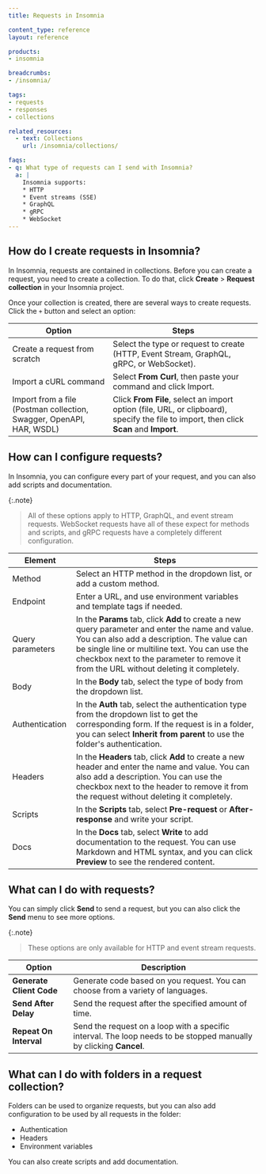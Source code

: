 ```yaml
---
title: Requests in Insomnia

content_type: reference
layout: reference

products:
- insomnia

breadcrumbs:
- /insomnia/

tags:
- requests
- responses
- collections

related_resources:
  - text: Collections
    url: /insomnia/collections/

faqs:
- q: What type of requests can I send with Insomnia?
  a: |
    Insomnia supports:
    * HTTP
    * Event streams (SSE)
    * GraphQL
    * gRPC
    * WebSocket
---
```


## How do I create requests in Insomnia?

In Insomnia, requests are contained in collections. Before you can create a request, you need to create a collection. To do that, click **Create** > **Request collection** in your Insomnia project.

Once your collection is created, there are several ways to create requests. Click the `+` button and select an option:

|Option|Steps|
|---|---|
|Create a request from scratch|Select the type or request to create (HTTP, Event Stream, GraphQL, gRPC, or WebSocket).|
|Import a cURL command|Select **From Curl**, then paste your command and click Import.|
|Import from a file (Postman collection, Swagger, OpenAPI, HAR, WSDL)|Click **From File**, select an import option (file, URL, or clipboard), specify the file to import, then click **Scan** and **Import**.|

## How can I configure requests?

In Insomnia, you can configure every part of your request, and you can also add scripts and documentation.

{:.note}
> All of these options apply to HTTP, GraphQL, and event stream requests. WebSocket requests have all of these expect for methods and scripts, and gRPC requests have a completely different configuration. <!-- Link to gRPC docs? -->

|Element|Steps|
|---|---|
|Method|Select an HTTP method in the dropdown list, or add a custom method.|
|Endpoint|Enter a URL, and use environment variables and template tags if needed.|
|Query parameters|In the **Params** tab, click **Add** to create a new query parameter and enter the name and value. You can also add a description. The value can be single line or multiline text. You can use the checkbox next to the parameter to remove it from the URL without deleting it completely.|
|Body|In the **Body** tab, select the type of body from the dropdown list.|
|Authentication|In  the **Auth** tab, select the authentication type from the dropdown list to get the corresponding form. If the request is in a folder, you can select **Inherit from parent** to use the folder's authentication.|
|Headers|In the **Headers** tab, click **Add** to create a new header and enter the name and value. You can also add a description. You can use the checkbox next to the header to remove it from the request without deleting it completely.|
|Scripts|In the **Scripts** tab, select **Pre-request** or **After-response** and write your script.|
|Docs|In the **Docs** tab, select **Write** to add documentation to the request. You can use Markdown and HTML syntax, and you can click **Preview** to see the rendered content.|

## What can I do with requests?

You can simply click **Send** to send a request, but you can also click the **Send** menu to see more options.

{:.note}
> These options are only available for HTTP and event stream requests.

|Option|Description|
|---|---|
|**Generate Client Code**|Generate code based on you request. You can choose from a variety of languages.|
|**Send After Delay**|Send the request after the specified amount of time.|
|**Repeat On Interval**|Send the request on a loop with a specific interval. The loop needs to be stopped manually by clicking **Cancel**.|

<!-- The table is missing Send And Download and Download After Send, but I'm seeing weird behavior so I need to check with the team -->

## What can I do with folders in a request collection?

Folders can be used to organize requests, but you can also add configuration to be used by all requests in the folder:

* Authentication
* Headers
* Environment variables

You can also create scripts and add documentation.

<!-- Need to clarify how scripts work on the folder level -->